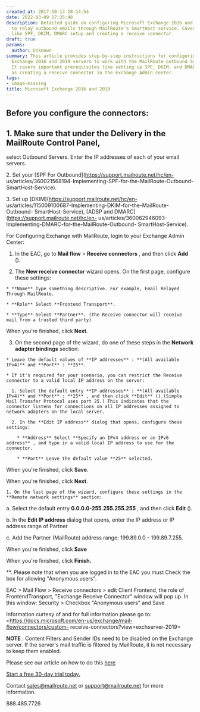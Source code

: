 ```yaml
---
created_at: 2017-10-13 18:14:54
date: 2022-03-09 17:35:48
description: Detailed guide on configuring Microsoft Exchange 2016 and 2019 servers
  to relay outbound emails through MailRoute's SmartHost service. Covers prerequisites
  like SPF, DKIM, DMARC setup and creating a receive connector.
draft: true
params:
  author: Unknown
summary: This article provides step-by-step instructions for configuring Microsoft
  Exchange 2016 and 2019 servers to work with the MailRoute outbound SmartHost service.
  It covers important prerequisites like setting up SPF, DKIM, and DMARC, as well
  as creating a receive connector in the Exchange Admin Center.
tags:
- image-missing
title: Microsoft Exchange 2016 and 2019
---
```



## Before you configure the connectors:

## 1\. Make sure that under the Delivery in the MailRoute Control Panel,
select Outbound Servers. Enter the IP addresses of each of your email servers.

2\. Set your [SPF For Outbound](https://support.mailroute.net/hc/en-
us/articles/360021568194-Implementing-SPF-for-the-MailRoute-Outbound-
SmartHost-Service).

3\. Set up [DKIM](https://support.mailroute.net/hc/en-
us/articles/115009100687-Implementing-DKIM-for-the-MailRoute-Outbound-
SmartHost-Service), [ADSP and DMARC](https://support.mailroute.net/hc/en-
us/articles/360062946093-Implementing-DMARC-for-the-MailRoute-Outbound-
SmartHost-Service).

For Configuring Exchange with MailRoute, login to your Exchange Admin Center:

  1. In the EAC, go to **Mail flow** > **Receive connectors** , and then click **Add** ().

  2. The **New receive connector** wizard opens. On the first page, configure these settings:

    * **Name** Type something descriptive. For example, Email Relayed Through MailRoute.

    * **Role** Select **Frontend Transport**.

    * **Type** Select **Partner**. (The Receive connector will receive mail from a trusted third party)

When you're finished, click **Next**.

  3. On the second page of the wizard, do one of these steps in the **Network adapter bindings** section:

    * Leave the default values of **IP addresses** : **(All available IPv4)** and **Port** : **25**.

    * If it's required for your scenario, you can restrict the Receive connector to a valid local IP address on the server:

      1. Select the default entry **IP addresses** : **(All available IPv4)** and **Port** : **25** , and then click **Edit** ().(Simple Mail Transfer Protocol uses port 25.) This indicates that the connector listens for connections on all IP addresses assigned to network adapters on the local server.

      2. In the **Edit IP address** dialog that opens, configure these settings:

        * **Address** Select **Specify an IPv4 address or an IPv6 address** , and type in a valid local IP address to use for the connector.

        * **Port** Leave the default value **25** selected.

When you're finished, click **Save**.

When you're finished, click **Next**.

    1. On the last page of the wizard, configure these settings in the **Remote network settings** section:

a. Select the default entry **0.0.0.0-255.255.255.255** , and then click
**Edit** ().

b. In the **Edit IP address** dialog that opens, enter the IP address or IP
address range of Partner

c. Add the Partner (MailRoute) address range: 199.89.0.0 - 199.89.7.255.

When you're finished, click **Save**

When you're finished, click **Finish.**

**. Please note that when you are logged in to the EAC you must Check the box
for allowing "Anonymous users".

EAC > Mail Flow > Receive connectors > edit Client Frontend, the role of
FrontendTransport, "Exchange Receive Connector" window will pop up. In this
window: Security > Checkbox "Anonymous users" and Save

Information curtesy of and for full information please go to:
<https://docs.microsoft.com/en-us/exchange/mail-flow/connectors/custom-
receive-connectors?view=exchserver-2019>

**NOTE** : Content Filters and Sender IDs need to be disabled on the Exchange
server. If the server's mail traffic is filtered by MailRoute, it is not
necessary to keep them enabled.

Please see our article on how to do this
[here](https://support.mailroute.net/hc/en-us/articles/225721448)

[Start a free 30-day trial today.](http://mailroute.net/signup.html)

Contact [sales@mailroute.net](mailto:sales@mailroute.net) or
[support@mailroute.net](mailto:support@mailroute.net) for more information.

888.485.7726

